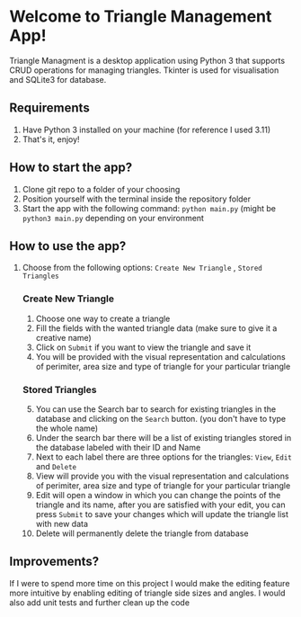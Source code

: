 # Welcome to Triangle Management App!

Triangle Managment is a desktop application using Python 3 that supports CRUD operations for managing triangles. Tkinter is used for visualisation and SQLite3 for database.

## Requirements

1. Have Python 3 installed on your machine (for reference I used 3.11)
2. That's it, enjoy!

## How to start the app?

1. Clone git repo to a folder of your choosing
2. Position yourself with the terminal inside the repository folder
3. Start the app with the following command: `python main.py` (might be `python3 main.py` depending on your environment

## How to use the app?

1. Choose from the following options: `Create New Triangle` , `Stored Triangles`
   ### Create New Triangle
   1. Choose one way to create a triangle
   2. Fill the fields with the wanted triangle data (make sure to give it a creative name)
   3. Click on `Submit` if you want to view the triangle and save it
   4. You will be provided with the visual representation and calculations of perimiter, area size and type of triangle for your particular triangle
   ### Stored Triangles
   5. You can use the Search bar to search for existing triangles in the database and clicking on the `Search` button. (you don't have to type the whole name)
   6. Under the search bar there will be a list of existing triangles stored in the database labeled with their ID and Name
   7. Next to each label there are three options for the triangles: `View`, `Edit` and `Delete`
   8. View will provide you with the visual representation and calculations of perimiter, area size and type of triangle for your particular triangle
   9. Edit will open a window in which you can change the points of the triangle and its name, after you are satisfied with your edit, you can press `Submit` to save your changes which will update the triangle list with new data
   10. Delete will permanently delete the triangle from database

## Improvements?

If I were to spend more time on this project I would make the editing feature more intuitive by enabling editing of triangle side sizes and angles.
I would also add unit tests and further clean up the code
